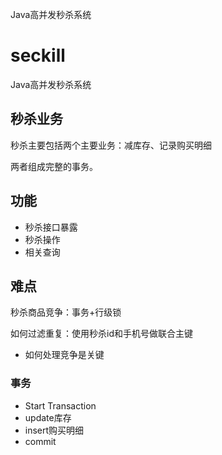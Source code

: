 Java高并发秒杀系统
# seckill
Java高并发秒杀系统
## 秒杀业务

秒杀主要包括两个主要业务：减库存、记录购买明细

两者组成完整的事务。

## 功能

- 秒杀接口暴露
- 秒杀操作
- 相关查询
## 难点

秒杀商品竞争：事务+行级锁

如何过滤重复：使用秒杀id和手机号做联合主键

- 如何处理竞争是关键

### 事务
- Start Transaction
- update库存
- insert购买明细
- commit
